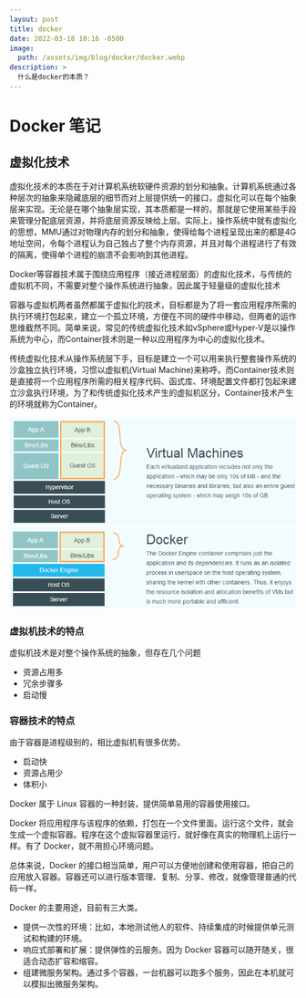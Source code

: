 ```yaml
---
layout: post
title: docker
date: 2022-03-18 10:16 -0500
image:
  path: /assets/img/blog/docker/docker.webp
description: >
  什么是docker的本质？
---
```

# Docker 笔记

## 虚拟化技术

虚拟化技术的本质在于对计算机系统软硬件资源的划分和抽象。计算机系统通过各种层次的抽象来隐藏底层的细节而对上层提供统一的接口，虚拟化可以在每个抽象层来实现。无论是在哪个抽象层实现，其本质都是一样的，那就是它使用某些手段来管理分配底层资源，并将底层资源反映给上层。实际上，操作系统中就有虚拟化的思想，MMU通过对物理内存的划分和抽象，使得给每个进程呈现出来的都是4G地址空间，令每个进程认为自己独占了整个内存资源，并且对每个进程进行了有效的隔离，使得单个进程的崩溃不会影响到其他进程。

Docker等容器技术属于围绕应用程序（接近进程层面）的虚拟化技术，与传统的虚拟机不同，不需要对整个操作系统进行抽象，因此属于轻量级的虚拟化技术

容器与虚拟机两者虽然都属于虚拟化的技术，目标都是为了将一套应用程序所需的执行环境打包起来，建立一个孤立环境，方便在不同的硬件中移动，但两者的运作思维截然不同。简单来说，常见的传统虚拟化技术如vSphere或Hyper-V是以操作系统为中心，而Container技术则是一种以应用程序为中心的虚拟化技术。

传统虚拟化技术从操作系统层下手，目标是建立一个可以用来执行整套操作系统的沙盒独立执行环境，习惯以虚拟机(Virtual Machine)来称呼。而Container技术则是直接将一个应用程序所需的相关程序代码、函式库、环境配置文件都打包起来建立沙盒执行环境，为了和传统虚拟化技术产生的虚拟机区分，Container技术产生的环境就称为Container。

![对比图1](/assets/img/blog/docker/virtualization.bfc621ce.png)
![对比图2](/assets/img/blog/docker/docker.20496661.png)

### 虚拟机技术的特点

虚拟机技术是对整个操作系统的抽象，但存在几个问题

- 资源占用多
- 冗余步骤多
- 启动慢

### 容器技术的特点

由于容器是进程级别的，相比虚拟机有很多优势。

- 启动快
- 资源占用少
- 体积小

Docker 属于 Linux 容器的一种封装，提供简单易用的容器使用接口。

Docker 将应用程序与该程序的依赖，打包在一个文件里面。运行这个文件，就会生成一个虚拟容器。程序在这个虚拟容器里运行，就好像在真实的物理机上运行一样。有了 Docker，就不用担心环境问题。

总体来说，Docker 的接口相当简单，用户可以方便地创建和使用容器，把自己的应用放入容器。容器还可以进行版本管理、复制、分享、修改，就像管理普通的代码一样。

Docker 的主要用途，目前有三大类。

- 提供一次性的环境：比如，本地测试他人的软件、持续集成的时候提供单元测试和构建的环境。
- 响应式部署和扩展：提供弹性的云服务。因为 Docker 容器可以随开随关，很适合动态扩容和缩容。
- 组建微服务架构。通过多个容器，一台机器可以跑多个服务，因此在本机就可以模拟出微服务架构。

